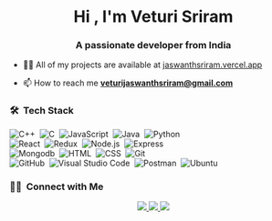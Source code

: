 <h1 align="center">Hi , I'm Veturi Sriram</h1>
<h3 align="center">A passionate developer from India</h3>

-   👨‍💻 All of my projects are available at [jaswanthsriram.vercel.app](https://jaswanthsriram.vercel.app)

-   📫 How to reach me **veturijaswanthsriram@gmail.com**

### 🛠 &nbsp;Tech Stack

![C++](https://img.shields.io/badge/-C++-05122A?style=flat&logo=C%2B%2B&logoColor=00599C)&nbsp;
![C](https://img.shields.io/badge/-C-05122A?style=flat&logo=C&logoColor=A8B9CC)&nbsp;
![JavaScript](https://img.shields.io/badge/-JavaScript-05122A?style=flat&logo=javascript)&nbsp;
![Java](https://img.shields.io/badge/-Java-05122A?style=flat&logo=Java&logoColor=FFA518)&nbsp;
![Python](https://img.shields.io/badge/-Python-05122A?style=flat&logo=python)&nbsp;\
![React](https://img.shields.io/badge/-React-05122A?style=flat&logo=react)&nbsp;
![Redux](https://img.shields.io/badge/-Redux-05122A?style=flat&logo=redux)&nbsp;
![Node.js](https://img.shields.io/badge/-Node.js-05122A?style=flat&logo=node.js)&nbsp;
![Express](https://img.shields.io/badge/-Express-05122A?style=flat&logo=express&logoColor=092E20)&nbsp;\
![Mongodb](https://img.shields.io/badge/-Mongodb-05122A?style=flat&logo=mongodb&logoColor=092E20)&nbsp;
![HTML](https://img.shields.io/badge/-HTML-05122A?style=flat&logo=HTML5)&nbsp;
![CSS](https://img.shields.io/badge/-CSS-05122A?style=flat&logo=CSS3&logoColor=1572B6)&nbsp;
![Git](https://img.shields.io/badge/-Git-05122A?style=flat&logo=git)&nbsp;\
![GitHub](https://img.shields.io/badge/-GitHub-05122A?style=flat&logo=github)&nbsp;
![Visual Studio Code](https://img.shields.io/badge/-Visual%20Studio%20Code-05122A?style=flat&logo=visual-studio-code&logoColor=007ACC)&nbsp;
![Postman](https://img.shields.io/badge/-Postman-05122A?style=flat&logo=postman)&nbsp;
![Ubuntu](https://img.shields.io/badge/-Ubuntu-05122A?style=flat&logo=ubuntu)&nbsp;

### 🤝🏻 &nbsp;Connect with Me

<p align="center">
    <a href="https://jaswanthsriram.vercel.app">
        <img src="https://img.shields.io/badge/-jaswanthsriram.vercel.app-3423A6?style=flat&logo=Google-Chrome&logoColor=white"/>
    </a>
    <a href="https://linkedin.com/in/veturi-jaswanth-sriram">
        <img src="https://img.shields.io/badge/-Veturi%20Jaswanth%20Sriram-0077B5?style=flat&logo=Linkedin&logoColor=white"/>
    </a>
    <a href="mailto:veturijaswanthsriram@gmail.com">
        <img src="https://img.shields.io/badge/-veturijaswanthsriram@gmail.com-D14836?style=flat&logo=Gmail&logoColor=white"/>
    </a>
</p>
